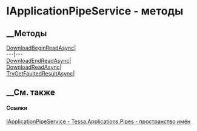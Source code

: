 # IApplicationPipeService - методы
##  __Методы
[DownloadBeginReadAsync](M_Tessa_Applications_Pipes_IApplicationPipeService_DownloadBeginReadAsync.htm)|  
---|---  
[DownloadEndReadAsync](M_Tessa_Applications_Pipes_IApplicationPipeService_DownloadEndReadAsync.htm)|  
[DownloadReadAsync](M_Tessa_Applications_Pipes_IApplicationPipeService_DownloadReadAsync.htm)|  
[TryGetFaultedResultAsync](M_Tessa_Applications_Pipes_IApplicationPipeService_TryGetFaultedResultAsync.htm)|  
## __См. также
#### Ссылки
[IApplicationPipeService -
](T_Tessa_Applications_Pipes_IApplicationPipeService.htm)
[Tessa.Applications.Pipes - пространство имён](N_Tessa_Applications_Pipes.htm)
